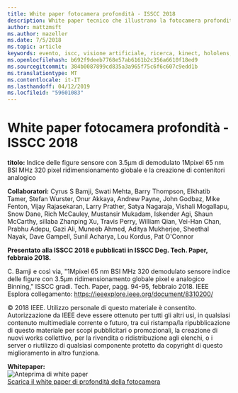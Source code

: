 ```yaml
---
title: White paper fotocamera profondità - ISSCC 2018
description: White paper tecnico che illustrano la fotocamera profondità utilizzabili nel progetto Kinect per Azure e la prossima versione di HoloLens.
author: mattzmsft
ms.author: mazeller
ms.date: 7/5/2018
ms.topic: article
keywords: evento, iscc, visione artificiale, ricerca, kinect, hololens, profondità, indice delle figure
ms.openlocfilehash: b692f9deeb7768e57ab6161b2c356a6610f18ed9
ms.sourcegitcommit: 384b0087899cd835a3a965f75c6f6c607c9edd1b
ms.translationtype: MT
ms.contentlocale: it-IT
ms.lasthandoff: 04/12/2019
ms.locfileid: "59601083"
---
```

# <a name="depth-camera-whitepaper---isscc-2018"></a>White paper fotocamera profondità - ISSCC 2018

**titolo:** Indice delle figure sensore con 3.5μm di demodulato 1Mpixel 65 nm BSI MHz 320 pixel ridimensionamento globale e la creazione di contenitori analogico

**Collaboratori:** Cyrus S Bamji, Swati Mehta, Barry Thompson, Elkhatib Tamer, Stefan Wurster, Onur Akkaya, Andrew Payne, John Godbaz, Mike Fenton, Vijay Rajasekaran, Larry Prather, Satya Nagaraja, Vishali Mogallapu, Snow Dane, Rich McCauley, Mustansir Mukadam, Iskender Agi, Shaun McCarthy, sillaba Zhanping Xu, Travis Perry, William Qian, Vei-Han Chan, Prabhu Adepu, Gazi Ali, Muneeb Ahmed, Aditya Mukherjee, Sheethal Nayak, Dave Gampell, Sunil Acharya, Lou Kordus, Pat O'Connor

**Presentato alla ISSCC 2018 e pubblicati in ISSCC Deg. Tech. Paper, febbraio 2018.**

C. Bamji e così via, "1Mpixel 65 nm BSI MHz 320 demodulato sensore indice delle figure con 3.5μm ridimensionamento globale pixel e analogico Binning," ISSCC gradi. Tech. Paper, pagg. 94-95, febbraio 2018. IEEE Esplora collegamento: https://ieeexplore.ieee.org/document/8310200/

© 2018 IEEE. Utilizzo personale di questo materiale è consentito. Autorizzazione da IEEE deve essere ottenuto per tutti gli altri usi, in qualsiasi contenuto multimediale corrente o futuro, tra cui ristampa/la ripubblicazione di questo materiale per scopi pubblicitari o promozionali, la creazione di nuovi works collettivo, per la rivendita o ridistribuzione agli elenchi, o i server o riutilizzo di qualsiasi componente protetto da copyright di questo miglioramento in altro funziona.

**Whitepaper:**<br>
![Anteprima di white paper](images/depth-camera-isscc.PNG)<br>
[Scarica il white paper di profondità della fotocamera](images/Depth-Camera-ISSCC-2018.pdf)
